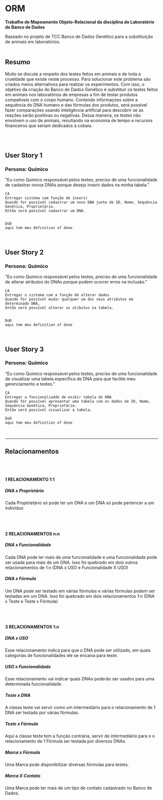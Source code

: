# ORM

**Trabalho de Mapeamento Objeto-Relacional da disciplina de Laboratório de Banco de Dados**


Baseado no projeto de TCC Banco de Dados Genético para a substituição de animais em laboratórios.
</br></br>

## Resumo

Muito se discute a respeito dos testes feitos em animais e de toda a crueldade que existe neste processo. Para solucionar este problema são criados meios alternativos para realizar os experimentos. Com isso, o objetivo da criação do  Banco de Dados Genético é substituir os testes feitos em animais nos laboratórios de empresas a fim de testar produtos compatíveis com o corpo humano. Contendo informações sobre a sequência do DNA humano e das fórmulas dos produtos, será possível fazer comparações usando inteligência artificial para descobrir se as reações serão positivas ou negativas. Dessa maneira, os testes não envolvem o uso de animais, resultando na economia de tempo e recursos financeiros que seriam dedicados à cobaia.



</br></br>
## User Story 1
### Persona: Químico

"Eu como Químico responsável pelos testes, preciso de uma funcionalidade de cadastrar novos DNAs porque desejo inserir dados na minha tabela."

~~~
CA
Entregar sistema com função de inserir
Quando for possível cadastrar um novo DNA junto de ID, Nome, Sequência Genética, Proprietário.
Então será possível cadastrar um DNA.


DoD
aqui tem meu definition of done
~~~

</br>

## User Story 2
### Persona: Químico

"Eu como Químico responsável pelos testes, preciso de uma funcionalidade de alterar atributos do DNAs porque podem ocorrer erros na inclusão."

~~~
CA
Entregar o sistema com a função de alterar dados
Quando for possível mudar qualquer um dos seus atributos em determinado DNA,
Então será possível alterar os atibutos na tabela. 


DoD
aqui tem meu definition of done
~~~

</br>

## User Story 3
### Persona: Químico

"Eu como Químico responsável pelos testes, preciso de uma funcionalidade de visualizar uma tabela específica de DNA para que facilite meu gerenciamento e testes."

~~~
CA
Entregar a funcionaliadde de exibir tabela do DNA
Quando for possível apresentar uma tabela com os dados de ID, Nome, Sequência Genética, Proprietário.
Então será possível visualizar a tabela.

DoD
aqui tem meu definition of done
~~~

</br>


---

## Relacionamentos
</br></br>
#### 1 RELACIONAMENTO 1:1

##### DNA x Proprietário </br>

Cada Proptrietário só pode ter um DNA e um DNA só pode pertencer a um indivíduo 


</br></br>
#### 2 RELACIONAMENTOS n:n

##### DNA x Funcionalidade </br>

Cada DNA pode ter mais de uma funcionalidade e uma funcionalidade pode ser usada para mais de um DNA.
Isso foi quebrado em dois outros relacionamentos de 1:n (DNA x USO e Funcionalidade X USO)

##### DNA x Fórmula </br>

Um DNA pode ser testado em várias fórmulas e várias fórmulas podem ser testadas em um DNA.
Isso foi quebrado em dois relacionamentos 1:n (DNA x Teste e Teste x Fórmula)


</br></br>
#### 3 RELACIONAMENTOS 1:n

##### DNA x USO </br>

Esse relacionamento indica para que o DNA pode ser utilizado, em quais categorias de funcionalidades ele se encaixa para teste.

##### USO x Funcionalidade </br>

Esse relacionamento vai indicar quais DNAs poderão ser usados para uma determinada funcionalidade. 

##### Teste x DNA </br>

A classe teste vai servir como um intermediário para o relacionamento de 1 DNA ser testado por várias fórmulas.

##### Teste x Fórmula </br>

Aqui a classe teste tem a função contrária, servir de intermediário para o o relacionamento de 1 Fórmula ser testada por diversos DNAs.

##### Marca x Fórmula </br>

Uma Marca pode disponibilizar diversas fórmulas para testes.

##### Marca X Contato </br>

Uma Marca pode ter mais de um tipo de contato cadastrado no Banco de Dados.
